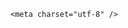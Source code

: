 <!DOCTYPE html>
<html lang="zh-CN">

<head>
    
<title>樊振东官宣加盟德甲联赛，为何会选择加盟欧洲联赛？他还会回归国家队吗？_腾讯新闻</title>
<meta name="keywords" content="樊振东,国家队">
<meta name="description" content="北京时间6月1日，乒坛传来一重磅消息，那就是中国奥运冠军名将樊振东即将出国参加在欧洲开打的德甲联赛、加盟萨尔布吕肯俱乐部，同在该球队的瑞典奥运亚军莫雷加德等人表示热烈欢迎，而樊振东本人则表示：   ....">
<meta name="author" content="腾讯网">
<meta name="copyright" content="Copyright 1998 - 2025 Tencent. All Rights Reserved">
<meta property="og:type" content="news" />

<meta property="og:title" content="樊振东官宣加盟德甲联赛，为何会选择加盟欧洲联赛？他还会回归国家队吗？_腾讯新闻" />
<meta property="og:description" content="北京时间6月1日，乒坛传来一重磅消息，那就是中国奥运冠军名将樊振东即将出国参加在欧洲开打的德甲联赛、加盟萨尔布吕肯俱乐部，同在该球队的瑞典奥运亚军莫雷加德等人表示热烈欢迎，而樊振东本人则表示：   ...." />
<meta property="og:url" content="https://news.qq.com/rain/a/20250601Q0253900" />
<meta property="og:image" content="https://inews.gtimg.com/news_ls/OL7CByIeGe3aTTm_aY5_ueGGJJR9us1g82NvlqCGOczDoAA_640330/0" />
<meta property="article:author" content="" />
<meta property="article:published_time" content="2025-06-01 08:35:38" />
<meta property="category" content="" />

    <meta charset="utf-8" />
<meta http-equiv="X-UA-Compatible" content="IE=Edge" />
<meta name="viewport" content="width=device-width, initial-scale=1, shrink-to-fit=no" />
<link rel="dns-prefetch" href="mat1.gtimg.com">
<link rel="dns-prefetch" href="i.news.qq.com">
<link rel="shortcut icon" href="https://mat1.gtimg.com/qqcdn/qqindex2021/favicon.ico">
<script nomodule="true" src="https://mat1.gtimg.com/qqcdn/qqindex2021/common-static/20240515201444/core3-37-1.min.js"></script>
<script>
  try {
    if (!window.IntersectionObserver) {
      var observerScript = document.createElement('script');
      observerScript.src = "https://mat1.gtimg.com/qqcdn/qqindex2021/common-static/20241024141058/intersection-observer-polyfill.js";
      document.head.appendChild(observerScript);
    }
  } catch (error) {}
</script>

<script>
  try {
    if (!Element.prototype.scrollTo) {
      var scrollScript = document.createElement('script');
      scrollScript.src = "https://mat1.gtimg.com/qqcdn/qqindex2021/common-static/20241025153001/scroll-behavior-polyfill.js";
      document.head.appendChild(scrollScript);
    }
  } catch (error) {}
</script>
<script>
  try {
    if ('scrollRestoration' in window.history) {
      window.history.scrollRestoration = 'manual';
    }
    window.isPcClient = Boolean(window.electron) && (
      window.navigator.userAgent.indexOf('pc-client') > 0 ||
      window.navigator.userAgent.indexOf('TencentNews') > 0
    );
  } catch {}
</script>
<script>
  try {
    if (window.isPcClient) {
      var bodyStyle = document.createElement('style');
      bodyStyle.innerText = 'body{ zoom: 0.95 }';
      document.head.appendChild(bodyStyle);
    }
  } catch {}
</script>
<script>
  window.DATA = {"self_declare":{"declare":"个人观点，仅供参考"},"abstract":"","intro":"","news_app_recommend_status":4,"relate_extend_infos":{"imgURLSmall":"https://inews.gtimg.com/news_ls/OU2ToqGJmcCr34Smzp8W8qBEtgtc9fEuebddb1p-TAIn4AA_150120/0","longTitle":"重磅！樊振东即将出国打球：已加盟德甲联赛，与莫雷加德成队友","title":"重磅！樊振东即将出国打球：已加盟德甲联赛，与莫雷加德成队友","url":"http://view.inews.qq.com/a/20250601A020YP00","abstract":"北京时间6月1日，乒坛传来一重磅消息，那就是中国奥运冠军名将樊振东即将出国参加在欧洲开打的德甲联赛、加盟萨尔布吕肯俱乐部，同在该球队的瑞典奥运亚军莫雷加德等人表示热烈欢迎，而樊振东本人则表示：   ....","id":"20250601A020YP00","imgURL":"https://inews.gtimg.com/news_ls/OU2ToqGJmcCr34Smzp8W8qBEtgtc9fEuebddb1p-TAIn4AA_640330/0"},"shareImg":"https://inews.gtimg.com/om_ls/O4JxV1RGqHd3RW87Y9qCrpkwcLwyuAqhYVLlSV00Rahf0AA_870492/0","likeInfo":0,"categoryrray":{"category_id":"5","sub_category_id":"305"},"closeCommentBanner":0,"commentid":"","content_words_num":31,"copyright_wording_share":"免责声明","forbidCommentUpDown":0,"id":"20250601Q0253900","safe_cntl":{"close_all_rel":0,"close_comment_dislike":0,"close_global_news_sis":0,"close_relate_thing":0,"close_share_pull":0,"emoticon_comment_mode":0,"close_all_ad":0,"close_all_emoticon_comment":0,"close_all_favorite":0},"attribute":{},"copyright_share":"本文来自腾讯新闻客户端创作者，不代表腾讯新闻的观点和立场。","enableDiffusion":1,"question_id":"","remarks":"","surl":"https://view.inews.qq.com/a/20250601Q0253900","article_category":"5","content":null,"detail_entry":{"is_orignal":1,"orignal_entry":1},"news_update_time":1748751933,"time":"2025-06-01 07:27:33","answer_num":2,"ai_switch":true,"all_long_pic":1,"channelEntryJumpType":1,"title":"樊振东官宣加盟德甲联赛，为何会选择加盟欧洲联赛？他还会回归国家队吗？","url":"https://view.inews.qq.com/a/20250601Q0253900","FadCid":"","card":{"vip_icon_night":"http://inews.gtimg.com/newsapp_ls/0/14876052067/0","vip_icon":"http://inews.gtimg.com/newsapp_ls/0/14876051701/0","liveInfo":{},"chlid":"22983986","icon":"https://inews.gtimg.com/om_ls/OPBO91JgEbYG-O62jC2hCRA_yoydsA8oEANb87pxgNxKgAA_200200/0","msgEntry":1,"desc":"腾讯新闻问答课代表，结合当下热点新闻和网友热议，发现好问题，期待好回答。","vip_place":"left","vip_type":"30012","uin":"ecbe89d289b6198c7996f16538ebc224f9","vip_desc":"腾讯新闻问答课代表官方账号","suid":"8QMc339d5IQeuTzY5QN3","cpLevel":2,"chlname":"问答课代表","update_frequency":"1970-01-01 08:00:00","vip_type_new":"30012"},"extra_property":{"FeedbackDetailDisableInsert":0,"zanSkinType":""},"final_declare":["个人观点，仅供参考"],"isSensitive":0,"questionInfo":{"title":"樊振东官宣加盟德甲联赛，为何会选择加盟欧洲联赛？他还会回归国家队吗？","url":"http://view.inews.qq.com/a/20250601Q0253900","abstract":"","id":"20250601Q0253900","longtitle":"樊振东官宣加盟德甲联赛，这是为什么？他还会回归国家队吗？","question_short_title":"樊振东官宣加盟德甲联赛，为何会选择加盟欧洲联赛？他还会回归国家队吗？","relate_extend_infos":[{"title":"重磅！樊振东即将出国打球：已加盟德甲联赛，与莫雷加德成队友","url":"https://view.inews.qq.com/a/20250601A020YP00","abstract":"北京时间6月1日，乒坛传来一重磅消息，那就是中国奥运冠军名将樊振东即将出国参加在欧洲开打的德甲联赛、加盟萨尔布吕肯俱乐部，同在该球队的瑞典奥运亚军莫雷加德等人表示热烈欢迎，而樊振东本人则表示：   ....","articletype":"0","id":"20250601A020YP00","longtitle":"重磅！樊振东即将出国打球：已加盟德甲联赛，与莫雷加德成队友","picShowType":"90092","thumbnails_qqnews":["https://inews.gtimg.com/news_ls/OU2ToqGJmcCr34Smzp8W8qBEtgtc9fEuebddb1p-TAIn4AA_294195/0"]}],"thumbnails_qqnews":["https://inews.gtimg.com/om_ls/O4JxV1RGqHd3RW87Y9qCrpkwcLwyuAqhYVLlSV00Rahf0AA_294195/0"]},"ret":0,"adInfo":{"openRelatedNewsAd":1,"openAds":1,"openAdsComment":1,"openAdsPhotos":1,"openAdsText":1},"atype":232,"disableDeclare":1,"emojiRelatedSwitch":1,"emojiSwitch":1,"iNewsRecommendLevel":1,"is_deleted":0,"shareDesc":"腾讯新闻","already_answer":false,"cms_id":"20250601Q0253900","articleId":"20250601Q02JPZ00","article_type":232,"tags":"","desc":"北京时间6月1日，乒坛传来一重磅消息，那就是中国奥运冠军名将樊振东即将出国参加在欧洲开打的德甲联赛、加盟萨尔布吕肯俱乐部，同在该球队的瑞典奥运亚军莫雷加德等人表示热烈欢迎，而樊振东本人则表示：   ....","videoArr":[]};
</script>
<script>
  window.channelInfo = {"channelConfig":{"channelNav":[{"_auto_id":"1","active_alien_img":"","alien_img":"","channel_id":"news_news_home","is_local":"0","link":"https://www.qq.com","name_cn":"首页","name_en":"home"},{"_auto_id":"2","active_alien_img":"","alien_img":"","channel_id":"news_news_top","is_local":"0","link":"","name_cn":"要闻","name_en":"news"},{"_auto_id":"4","active_alien_img":"","alien_img":"","channel_id":"news_news_bj","is_local":"1","link":"","name_cn":"北京","name_en":"bj"},{"_auto_id":"5","active_alien_img":"","alien_img":"","channel_id":"news_news_finance","is_local":"0","link":"","name_cn":"财经","name_en":"finance"},{"_auto_id":"6","active_alien_img":"","alien_img":"","channel_id":"news_news_tech","is_local":"0","link":"","name_cn":"科技","name_en":"tech"},{"_auto_id":"7","active_alien_img":"","alien_img":"","channel_id":"tv","is_local":"0","link":"https://v.qq.com/channel/tv/?ptag=qqnews","name_cn":"电视剧","name_en":"tv"},{"_auto_id":"8","active_alien_img":"","alien_img":"","channel_id":"news_news_qa","is_local":"0","link":"","name_cn":"热问","name_en":"qa"},{"_auto_id":"9","active_alien_img":"","alien_img":"","channel_id":"news_news_ent","is_local":"0","link":"","name_cn":"娱乐","name_en":"ent"},{"_auto_id":"10","active_alien_img":"","alien_img":"","channel_id":"variety","is_local":"0","link":"https://v.qq.com/channel/variety/?ptag=qqnews","name_cn":"综艺","name_en":"variety"},{"_auto_id":"11","active_alien_img":"","alien_img":"","channel_id":"news_news_sports","is_local":"0","link":"","name_cn":"体育","name_en":"sports"},{"_auto_id":"13","active_alien_img":"","alien_img":"","channel_id":"news_news_nba","is_local":"0","link":"","name_cn":"NBA","name_en":"nba"},{"_auto_id":"14","active_alien_img":"","alien_img":"","channel_id":"news_news_world","is_local":"0","link":"","name_cn":"国际","name_en":"world"},{"_auto_id":"15","active_alien_img":"","alien_img":"","channel_id":"news_news_mil","is_local":"0","link":"","name_cn":"军事","name_en":"milite"},{"_auto_id":"16","active_alien_img":"","alien_img":"","channel_id":"news_news_auto","is_local":"0","link":"","name_cn":"汽车","name_en":"auto"},{"_auto_id":"17","active_alien_img":"","alien_img":"","channel_id":"news_news_house","is_local":"0","link":"","name_cn":"房产","name_en":"house"},{"_auto_id":"18","active_alien_img":"","alien_img":"","channel_id":"news_news_edu","is_local":"0","link":"","name_cn":"教育","name_en":"edu"},{"_auto_id":"19","active_alien_img":"","alien_img":"","channel_id":"news_news_antip","is_local":"0","link":"","name_cn":"健康","name_en":"health"},{"_auto_id":"20","active_alien_img":"","alien_img":"","channel_id":"news_news_video","is_local":"0","link":"","name_cn":"视频","name_en":"video"},{"_auto_id":"21","active_alien_img":"","alien_img":"","channel_id":"news_news_game","is_local":"0","link":"","name_cn":"游戏","name_en":"games"},{"_auto_id":"22","active_alien_img":"","alien_img":"","channel_id":"news_news_nchupin","is_local":"0","link":"","name_cn":"眼界","name_en":"chupin"},{"_auto_id":"24","active_alien_img":"","alien_img":"","channel_id":"news_news_football","is_local":"0","link":"","name_cn":"足球","name_en":"football"},{"_auto_id":"25","active_alien_img":"","alien_img":"","channel_id":"news_news_kepu","is_local":"0","link":"","name_cn":"科学","name_en":"kepu"},{"_auto_id":"26","active_alien_img":"","alien_img":"","channel_id":"news_news_digi","is_local":"0","link":"","name_cn":"数码","name_en":"digi"},{"_auto_id":"28","active_alien_img":"","alien_img":"","channel_id":"ymzx","is_local":"0","link":"https://gamer.qq.com/v2/cloudgame/game/96897?ichannel=txxwpc0Ftxxwpc1","name_cn":"元梦之星","name_en":"news_news_ymzx"},{"_auto_id":"31","active_alien_img":"","alien_img":"","channel_id":"movie","is_local":"0","link":"https://v.qq.com/channel/movie/?ptag=qqnews","name_cn":"电影","name_en":"movie"},{"_auto_id":"32","active_alien_img":"","alien_img":"","channel_id":"news_news_esport","is_local":"0","link":"","name_cn":"电竞","name_en":"esport"},{"_auto_id":"34","active_alien_img":"","alien_img":"","channel_id":"news_news_history","is_local":"0","link":"","name_cn":"历史","name_en":"history"},{"_auto_id":"35","active_alien_img":"","alien_img":"","channel_id":"news_news_baby","is_local":"0","link":"","name_cn":"育儿","name_en":"baby"},{"_auto_id":"36","active_alien_img":"","alien_img":"","channel_id":"hbjy","is_local":"0","link":"https://gp.qq.com/act/a20250421mnqlx/news.shtml","name_cn":"和平精英","name_en":"news_news_hbjy"},{"_auto_id":"37","active_alien_img":"","alien_img":"","channel_id":"cloud_gamer","is_local":"0","link":"https://gamer.qq.com/?ichannel=txxwpc0Ftxxwpc1","name_cn":"云游戏","name_en":"cloud_gamer"},{"_auto_id":"38","active_alien_img":"","alien_img":"","channel_id":"news_news_lic","is_local":"0","link":"","name_cn":"理财","name_en":"finance_licai"},{"_auto_id":"39","active_alien_img":"","alien_img":"","channel_id":"news_news_istock","is_local":"0","link":"","name_cn":"股票","name_en":"finance_stock"},{"_auto_id":"40","active_alien_img":"","alien_img":"","channel_id":"ren_min_shi_pin","is_local":"0","link":"https://news.qq.com/omn/author/8QMd3Hld74cbujbY?tab=om_video","name_cn":"人民视频","name_en":"ren_min_shi_pin"},{"_auto_id":"41","active_alien_img":"","alien_img":"","channel_id":"news_news_weather","is_local":"0","link":"https://tianqi.qq.com/index.htm","name_cn":"天气","name_en":"weather"}]}};
</script>
<script>
  window.articleConfig = {"rightConfig":[{"_auto_id":"1","category_key":"default","modules":"{\"moduleList\":[{\"title\":\"精选视频\",\"id\":\"video_album\",\"videoType\":\"tag\",\"videoId\":\"aUepxrtchGM=\"},{\"title\":\"下载条\",\"id\":\"download_banner\",\"isSticky\":1},{\"title\":\"热点榜\",\"id\":\"hot_rank_list\",\"isSticky\":1},{\"title\":\"广告推广\",\"id\":\"ssp_ad_module\",\"category\":\"ad_ssp\",\"loid\":\"109\",\"isSticky\":1}]}"}],"tonglanAdConfig":[],"bottomConfig":[],"videoAdConfig":[],"rightGameConfig":[]};
</script>
<script src="https://mat1.gtimg.com/www/js/emonitor/custom_ed041a23.js" charset="utf-8"></script>
<script>
  try {
    window.emonitorIns = emonitor.create({
      name: 'newsqq_quesionArticle',
      atta: {
        name: 'newsqq',
      },
      mode: '007',
    });
  } catch (err) {
    console.warn(err);
  }
</script>
<link href="https://mat1.gtimg.com/qqcdn/qqindex2021/common-static/hel/qqnews-pc-dc_20250529072057/static/css/qa.css" rel="stylesheet">

<script>window.__HEL_PRESET_META__={"qqnews-pc-components":{"app":{"id":1366,"name":"qqnews-pc-components","app_group_name":"qqnews-pc-components","proj_ver":{"map":{},"utime":0},"online_version":"qqnews-pc-components_20250515055747","build_version":"qqnews-pc-components_20250529071843","update_at":"2025-05-29T11:19:37.000Z","desc":"set by [init], from container [formal.pc.dc.tj101014] worker [0]"},"version":{"sub_app_name":"qqnews-pc-components","sub_app_version":"qqnews-pc-components_20250529071843","src_map":{"webDirPath":"https://mat1.gtimg.com/qqcdn/qqindex2021/common-static/hel/qqnews-pc-components_20250529071843","htmlIndexSrc":"https://mat1.gtimg.com/qqcdn/qqindex2021/common-static/hel/qqnews-pc-components_20250529071843/index.html","extractMode":"all","iframeSrc":"","chunkCssSrcList":["https://mat1.gtimg.com/qqcdn/qqindex2021/common-static/hel/qqnews-pc-components_20250529071843/static/css/index.css"],"chunkJsSrcList":["https://mat1.gtimg.com/qqcdn/qqindex2021/common-static/hel/qqnews-pc-components_20250529071843/static/js/index.js"],"staticCssSrcList":[],"staticJsSrcList":["https://mat1.gtimg.com/qqcdn/qqindex2021/static/20231212123233/react.production.min.js","https://mat1.gtimg.com/qqcdn/qqindex2021/static/20231212123233/react-dom.production.min.js","https://mat1.gtimg.com/qqcdn/qqindex2021/common-static/hel/hel-base-v16.js"],"relativeCssSrcList":[],"relativeJsSrcList":[],"privCssSrcList":[],"srvModSrcList":[],"srvModSrcIndex":"","headAssetList":[{"tag":"staticScript","append":false,"attrs":{"src":"https://mat1.gtimg.com/qqcdn/qqindex2021/static/20231212123233/react.production.min.js"}},{"tag":"staticScript","append":false,"attrs":{"src":"https://mat1.gtimg.com/qqcdn/qqindex2021/static/20231212123233/react-dom.production.min.js"}},{"tag":"staticScript","append":false,"attrs":{"src":"https://mat1.gtimg.com/qqcdn/qqindex2021/common-static/hel/hel-base-v16.js"}},{"tag":"script","append":true,"attrs":{"src":"https://mat1.gtimg.com/qqcdn/qqindex2021/common-static/hel/qqnews-pc-components_20250529071843/static/js/index.js","defer":""}},{"tag":"link","append":true,"attrs":{"href":"https://mat1.gtimg.com/qqcdn/qqindex2021/common-static/hel/qqnews-pc-components_20250529071843/static/css/index.css","rel":"stylesheet"}}],"bodyAssetList":[]},"update_at":"2025-05-29T11:19:36.000Z","create_at":"2025-05-29T11:19:36.000Z","_worker_id":"0","_is_backup":true}}}</script>
<script>window.__VIEW_PATH__="question.ejs";</script>
</head>

<body id="dc-question-body">
  <div id="root"></div>
    <iframe style="display: none;" src="https://i.news.qq.com/web_backend/getWebPacUid"></iframe>
<script src="https://mat1.gtimg.com/qqcdn/qqindex2021/common-static/20240805160928/react.production.min.js"></script>
<script src="https://mat1.gtimg.com/qqcdn/qqindex2021/common-static/20240805160928/react-dom.production.min.js"></script>
<script src="https://mat1.gtimg.com/qqcdn/qqindex2021/common-static/20241018171503/universal-report.min.js"></script>
<script defer type="text/javascript" src="https://mat1.gtimg.com/qqcdn/qqindex2021/libs/barrier/aria.js?appid=9327b8b06379d9d1728bbfbe2025ef9c" charset="utf-8"></script>
<script defer src="https://t.captcha.qq.com/TCaptcha.js"></script>
<script>document.cookie="hel_err=;path=/;";</script>
<script src="https://mat1.gtimg.com/qqcdn/qqindex2021/common-static/hel/hel-base-v16.js"></script>
<script src="https://mat1.gtimg.com/qqcdn/qqindex2021/common-static/hel/qqnews-pc-hel-entry_20250117174052/static/js/index.js"></script>
<link rel="preload" href="https://mat1.gtimg.com/qqcdn/qqindex2021/common-static/hel/qqnews-pc-dc_20250529072057/static/js/qa.js" as="script">
<link rel="preload" href="https://mat1.gtimg.com/qqcdn/qqindex2021/common-static/hel/qqnews-pc-components_20250529071843/static/js/index.js" as="script">
<script>window.loadProject("https://mat1.gtimg.com/qqcdn/qqindex2021/common-static/hel/qqnews-pc-dc_20250529072057/static/js/qa.js");</script>
<iframe id="videoFrame" style="display: none;" src="https://video.qq.com/cookie/sync_qqnews.html"></iframe>
</body>

</html>
